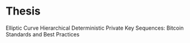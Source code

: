 # Thesis
Elliptic Curve Hierarchical Deterministic Private Key Sequences: Bitcoin Standards and Best Practices

